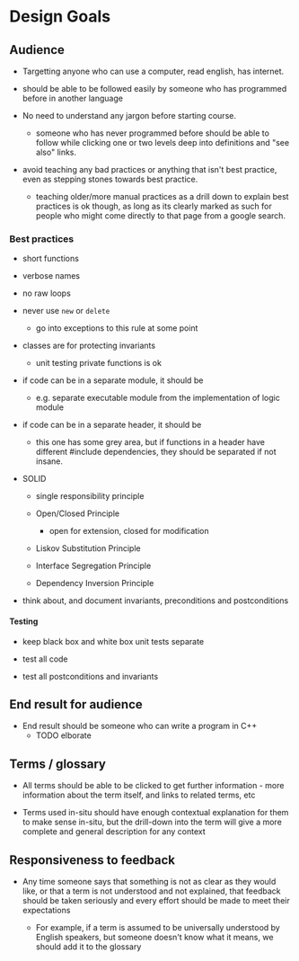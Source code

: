 # Design Goals

## Audience

- Targetting anyone who can use a computer, read english, has internet.

- should be able to be followed easily by someone who has programmed before in another language

- No need to understand any jargon before starting course.

  - someone who has never programmed before should be able to follow while clicking one or two levels deep into definitions and "see also" links.

- avoid teaching any bad practices or anything that isn't best practice, even as stepping stones towards best practice.

  - teaching older/more manual practices as a drill down to explain best practices is ok though, as long as its clearly marked as such for people who might come directly to that page from a google search.

### Best practices

- short functions

- verbose names

- no raw loops

- never use `new` or `delete`

  - go into exceptions to this rule at some point

- classes are for protecting invariants

  - unit testing private functions is ok

- if code can be in a separate module, it should be

  - e.g. separate executable module from the implementation of logic module

- if code can be in a separate header, it should be

  - this one has some grey area, but if functions in a header have different #include dependencies, they should be separated if not insane.

- SOLID

  - single responsibility principle

  - Open/Closed Principle

    - open for extension, closed for modification

  - Liskov Substitution Principle

  - Interface Segregation Principle

  - Dependency Inversion Principle

- think about, and document invariants, preconditions and postconditions

#### Testing

- keep black box and white box unit tests separate

- test all code

- test all postconditions and invariants



## End result for audience

- End result should be someone who can write a program in C++
  - TODO elborate

## Terms / glossary

- All terms should be able to be clicked to get further information - more information about the term itself, and links to related terms, etc

- Terms used in-situ should have enough contextual explanation for them to make sense in-situ, but the drill-down into the term will give a more complete and general description for any context

## Responsiveness to feedback

- Any time someone says that something is not as clear as they would like, or that a term is not understood and not explained, that feedback should be taken seriously and every effort should be made to meet their expectations

  - For example, if a term is assumed to be universally understood by English speakers, but someone doesn't know what it means, we should add it to the glossary
